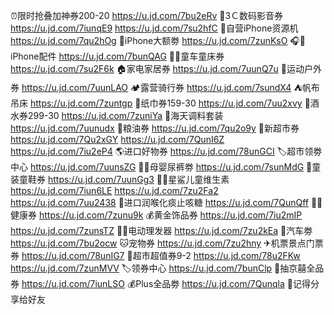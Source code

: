 ⏰限时抢叠加神券200-20
https://u.jd.com/7bu2eRv
📱3Ｃ数码影音券
https://u.jd.com/7iunqE9
https://u.jd.com/7su2hfC
📱自营iPhone资源机
https://u.jd.com/7qu2hOg
🍎iPhone大额劵
https://u.jd.com/7zunKsO 
🎧📱iPhone配件
https://u.jd.com/7bunQAG
👶🏻童车童床券
https://u.jd.com/7su2F6k
🏠家电家居券
https://u.jd.com/7uunQ7u
👟运动户外券
https://u.jd.com/7uunLAO
🏕露营骑行券
https://u.jd.com/7sundX4
⛺帆布吊床
https://u.jd.com/7zuntgp
🧻纸巾券159-30
https://u.jd.com/7uu2xvy
🥃酒水券299-30
https://u.jd.com/7zuniYa
🧂海天调料套装
https://u.jd.com/7uunudx
🍚粮油券
https://u.jd.com/7qu2o9y
🍕新超市券
https://u.jd.com/7Qu2xGY
https://u.jd.com/7QunI6Z
https://u.jd.com/7iu2eP4
🌎进口好物券
https://u.jd.com/78unGCI
🏷超市领劵中心
https://u.jd.com/7uunsZG
👶🏻母婴尿裤劵
https://u.jd.com/7sunMdG
👟童装童鞋券
https://u.jd.com/7uunGg3
👶🏻星鲨儿童维生素
https://u.jd.com/7iun6LE
https://u.jd.com/7zu2Fa2
https://u.jd.com/7uu2438
🫢进口润喉化痰止咳糖
https://u.jd.com/7QunQff
🏃🏻健康券
https://u.jd.com/7zunu9k
💰黄金饰品券
https://u.jd.com/7iu2mIP
https://u.jd.com/7zunsTZ
💇🏻电动理发器
https://u.jd.com/7zu2kEa
🚙汽车劵
https://u.jd.com/7bu2ocw
🐱宠物券
https://u.jd.com/7zu2hny
✈机票景点门票券
https://u.jd.com/78unIG7
🛒超市超值券9-2
https://u.jd.com/78u2FKw
https://u.jd.com/7zunMVV
🏷领券中心
https://u.jd.com/7bunClp
🎲抽京囍全品券
https://u.jd.com/7iunLSO
💰Plus全品劵
https://u.jd.com/7Qunqla
🤩记得分享给好友
